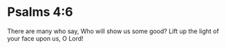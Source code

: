 # Psalms 4:6

There are many who say, Who will show us some good? Lift up the light of your face upon us, O Lord!

